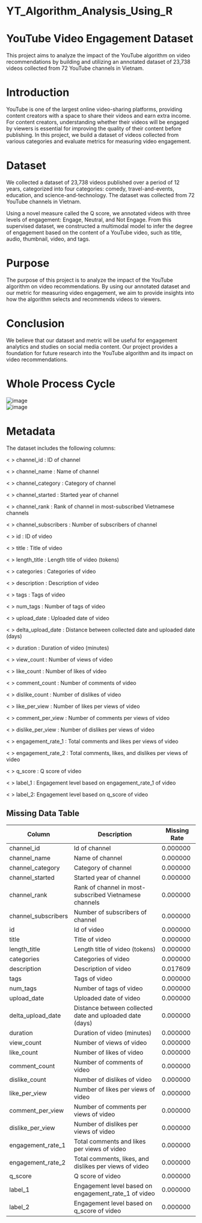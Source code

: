 # YT_Algorithm_Analysis_Using_R





# YouTube Video Engagement Dataset

This project aims to analyze the impact of the YouTube algorithm on video recommendations by building and utilizing an annotated dataset of 23,738 videos collected from 72 YouTube channels in Vietnam.

# Introduction

YouTube is one of the largest online video-sharing platforms, providing content creators with a space to share their videos and earn extra income. For content creators, understanding whether their videos will be engaged by viewers is essential for improving the quality of their content before publishing. In this project, we build a dataset of videos collected from various categories and evaluate metrics for measuring video engagement.

# Dataset

We collected a dataset of 23,738 videos published over a period of 12 years, categorized into four categories: comedy, travel-and-events, education, and science-and-technology. The dataset was collected from 72 YouTube channels in Vietnam.

Using a novel measure called the Q score, we annotated videos with three levels of engagement: Engage, Neutral, and Not Engage. From this supervised dataset, we constructed a multimodal model to infer the degree of engagement based on the content of a YouTube video, such as title, audio, thumbnail, video, and tags.

# Purpose

The purpose of this project is to analyze the impact of the YouTube algorithm on video recommendations. By using our annotated dataset and our metric for measuring video engagement, we aim to provide insights into how the algorithm selects and recommends videos to viewers.

# Conclusion

We believe that our dataset and metric will be useful for engagement analytics and studies on social media content. Our project provides a foundation for future research into the YouTube algorithm and its impact on video recommendations.



# Whole Process Cycle
![image](https://user-images.githubusercontent.com/129526047/230573386-c303cea5-3b7f-49a9-9d4b-b33d6704622d.png)                                  
![image](https://user-images.githubusercontent.com/129526047/230573546-73862639-3eec-4ed6-9b74-c44a7a237039.png)


# Metadata
The dataset includes the following columns:

< > channel_id : ID of channel

< > channel_name : Name of channel

< > channel_category : Category of channel

< > channel_started : Started year of channel

< > channel_rank : Rank of channel in most-subscribed Vietnamese channels

< > channel_subscribers : Number of subscribers of channel

< > id : ID of video

< > title : Title of video

< > length_title : Length title of video (tokens)

< > categories : Categories of video

< > description : Description of video

< > tags : Tags of video

< > num_tags : Number of tags of video

< > upload_date : Uploaded date of video

< > delta_upload_date : Distance between collected date and uploaded date (days)

< > duration : Duration of video (minutes)

< > view_count : Number of views of video

< > like_count : Number of likes of video

< > comment_count : Number of comments of video

< > dislike_count : Number of dislikes of video

< > like_per_view : Number of likes per views of video

< > comment_per_view : Number of comments per views of video

< > dislike_per_view : Number of dislikes per views of video

< > engagement_rate_1 : Total comments and likes per views of video

< > engagement_rate_2 : Total comments, likes, and dislikes per views of video

< > q_score : Q score of video

< > label_1 : Engagement level based on engagement_rate_1 of video

< > label_2: Engagement level based on q_score of video


## Missing Data Table

| Column | Description | Missing Rate |
| ------ | ----------- | ------------ |
| channel_id | Id of channel | 0.000000 |
| channel_name | Name of channel | 0.000000 |
| channel_category | Category of channel | 0.000000 |
| channel_started | Started year of channel | 0.000000 |
| channel_rank | Rank of channel in most-subscribed Vietnamese channels | 0.000000 |
| channel_subscribers | Number of subscribers of channel | 0.000000 |
| id | Id of video | 0.000000 |
| title | Title of video | 0.000000 |
| length_title | Length title of video (tokens) | 0.000000 |
| categories | Categories of video | 0.000000 |
| description | Description of video | 0.017609 |
| tags | Tags of video | 0.000000 |
| num_tags | Number of tags of video | 0.000000 |
| upload_date | Uploaded date of video | 0.000000 |
| delta_upload_date | Distance between collected date and uploaded date (days) | 0.000000 |
| duration | Duration of video (minutes) | 0.000000 |
| view_count | Number of views of video | 0.000000 |
| like_count | Number of likes of video | 0.000000 |
| comment_count | Number of comments of video | 0.000000 |
| dislike_count | Number of dislikes of video | 0.000000 |
| like_per_view | Number of likes per views of video | 0.000000 |
| comment_per_view | Number of comments per views of video | 0.000000 |
| dislike_per_view | Number of dislikes per views of video | 0.000000 |
| engagement_rate_1 | Total comments and likes per views of video | 0.000000 |
| engagement_rate_2 | Total comments, likes, and dislikes per views of video | 0.000000 |
| q_score | Q score of video | 0.000000 |
| label_1 | Engagement level based on engagement_rate_1 of video | 0.000000 |
| label_2 | Engagement level based on q_score of video | 0.000000 |



